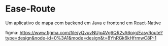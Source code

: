 # Ease-Route
Um aplicativo de mapa com backend em Java e frontend em React-Native 


figma:
https://www.figma.com/file/yQvuvNUjx4Vg6QR2vA6pig/EasyRoute?type=design&node-id=0%3A1&mode=design&t=8YhRGk6kHfrmwC8P-1
